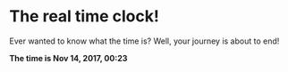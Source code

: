 # The real time clock!

Ever wanted to know what the time is? Well, your journey is about to end!

**The time is Nov 14, 2017, 00:23**